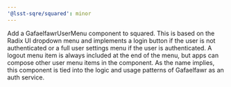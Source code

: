 ```yaml
---
'@lsst-sqre/squared': minor
---
```


Add a GafaelfawrUserMenu component to squared. This is based on the Radix UI dropdown menu and implements a login button if the user is not authenticated or a full user settings menu if the user is authenticated. A logout menu item is always included at the end of the menu, but apps can compose other user menu items in the component. As the name implies, this component is tied into the logic and usage patterns of Gafaelfawr as an auth service.
